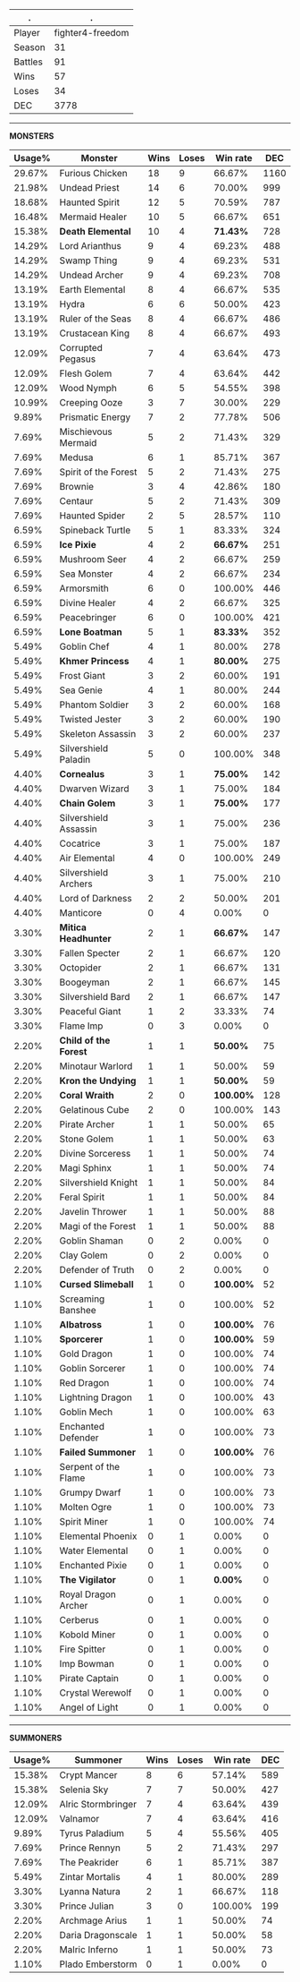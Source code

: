 .|.
|-|-
Player|fighter4-freedom
Season|31
Battles|91
Wins|57
Loses|34
DEC|3778

---
**MONSTERS**

Usage%|Monster|Wins|Loses|Win rate|DEC|
-|-|-|-|-|-|
29.67%|Furious Chicken|18|9|66.67%|1160|
21.98%|Undead Priest|14|6|70.00%|999|
18.68%|Haunted Spirit|12|5|70.59%|787|
16.48%|Mermaid Healer|10|5|66.67%|651|
15.38%|**Death Elemental**|10|4|**71.43%**|728|
14.29%|Lord Arianthus|9|4|69.23%|488|
14.29%|Swamp Thing|9|4|69.23%|531|
14.29%|Undead Archer|9|4|69.23%|708|
13.19%|Earth Elemental|8|4|66.67%|535|
13.19%|Hydra|6|6|50.00%|423|
13.19%|Ruler of the Seas|8|4|66.67%|486|
13.19%|Crustacean King|8|4|66.67%|493|
12.09%|Corrupted Pegasus|7|4|63.64%|473|
12.09%|Flesh Golem|7|4|63.64%|442|
12.09%|Wood Nymph|6|5|54.55%|398|
10.99%|Creeping Ooze|3|7|30.00%|229|
9.89%|Prismatic Energy|7|2|77.78%|506|
7.69%|Mischievous Mermaid|5|2|71.43%|329|
7.69%|Medusa|6|1|85.71%|367|
7.69%|Spirit of the Forest|5|2|71.43%|275|
7.69%|Brownie|3|4|42.86%|180|
7.69%|Centaur|5|2|71.43%|309|
7.69%|Haunted Spider|2|5|28.57%|110|
6.59%|Spineback Turtle|5|1|83.33%|324|
6.59%|**Ice Pixie**|4|2|**66.67%**|251|
6.59%|Mushroom Seer|4|2|66.67%|259|
6.59%|Sea Monster|4|2|66.67%|234|
6.59%|Armorsmith|6|0|100.00%|446|
6.59%|Divine Healer|4|2|66.67%|325|
6.59%|Peacebringer|6|0|100.00%|421|
6.59%|**Lone Boatman**|5|1|**83.33%**|352|
5.49%|Goblin Chef|4|1|80.00%|278|
5.49%|**Khmer Princess**|4|1|**80.00%**|275|
5.49%|Frost Giant|3|2|60.00%|191|
5.49%|Sea Genie|4|1|80.00%|244|
5.49%|Phantom Soldier|3|2|60.00%|168|
5.49%|Twisted Jester|3|2|60.00%|190|
5.49%|Skeleton Assassin|3|2|60.00%|237|
5.49%|Silvershield Paladin|5|0|100.00%|348|
4.40%|**Cornealus**|3|1|**75.00%**|142|
4.40%|Dwarven Wizard|3|1|75.00%|184|
4.40%|**Chain Golem**|3|1|**75.00%**|177|
4.40%|Silvershield Assassin|3|1|75.00%|236|
4.40%|Cocatrice|3|1|75.00%|187|
4.40%|Air Elemental|4|0|100.00%|249|
4.40%|Silvershield Archers|3|1|75.00%|210|
4.40%|Lord of Darkness|2|2|50.00%|201|
4.40%|Manticore|0|4|0.00%|0|
3.30%|**Mitica Headhunter**|2|1|**66.67%**|147|
3.30%|Fallen Specter|2|1|66.67%|120|
3.30%|Octopider|2|1|66.67%|131|
3.30%|Boogeyman|2|1|66.67%|145|
3.30%|Silvershield Bard|2|1|66.67%|147|
3.30%|Peaceful Giant|1|2|33.33%|74|
3.30%|Flame Imp|0|3|0.00%|0|
2.20%|**Child of the Forest**|1|1|**50.00%**|75|
2.20%|Minotaur Warlord|1|1|50.00%|59|
2.20%|**Kron the Undying**|1|1|**50.00%**|59|
2.20%|**Coral Wraith**|2|0|**100.00%**|128|
2.20%|Gelatinous Cube|2|0|100.00%|143|
2.20%|Pirate Archer|1|1|50.00%|65|
2.20%|Stone Golem|1|1|50.00%|63|
2.20%|Divine Sorceress|1|1|50.00%|74|
2.20%|Magi Sphinx|1|1|50.00%|74|
2.20%|Silvershield Knight|1|1|50.00%|84|
2.20%|Feral Spirit|1|1|50.00%|84|
2.20%|Javelin Thrower|1|1|50.00%|88|
2.20%|Magi of the Forest|1|1|50.00%|88|
2.20%|Goblin Shaman|0|2|0.00%|0|
2.20%|Clay Golem|0|2|0.00%|0|
2.20%|Defender of Truth|0|2|0.00%|0|
1.10%|**Cursed Slimeball**|1|0|**100.00%**|52|
1.10%|Screaming Banshee|1|0|100.00%|52|
1.10%|**Albatross**|1|0|**100.00%**|76|
1.10%|**Sporcerer**|1|0|**100.00%**|59|
1.10%|Gold Dragon|1|0|100.00%|74|
1.10%|Goblin Sorcerer|1|0|100.00%|74|
1.10%|Red Dragon|1|0|100.00%|74|
1.10%|Lightning Dragon|1|0|100.00%|43|
1.10%|Goblin Mech|1|0|100.00%|63|
1.10%|Enchanted Defender|1|0|100.00%|73|
1.10%|**Failed Summoner**|1|0|**100.00%**|76|
1.10%|Serpent of the Flame|1|0|100.00%|73|
1.10%|Grumpy Dwarf|1|0|100.00%|73|
1.10%|Molten Ogre|1|0|100.00%|73|
1.10%|Spirit Miner|1|0|100.00%|74|
1.10%|Elemental Phoenix|0|1|0.00%|0|
1.10%|Water Elemental|0|1|0.00%|0|
1.10%|Enchanted Pixie|0|1|0.00%|0|
1.10%|**The Vigilator**|0|1|**0.00%**|0|
1.10%|Royal Dragon Archer|0|1|0.00%|0|
1.10%|Cerberus|0|1|0.00%|0|
1.10%|Kobold Miner|0|1|0.00%|0|
1.10%|Fire Spitter|0|1|0.00%|0|
1.10%|Imp Bowman|0|1|0.00%|0|
1.10%|Pirate Captain|0|1|0.00%|0|
1.10%|Crystal Werewolf|0|1|0.00%|0|
1.10%|Angel of Light|0|1|0.00%|0|

---
**SUMMONERS**

Usage%|Summoner|Wins|Loses|Win rate|DEC|
-|-|-|-|-|-|
15.38%|Crypt Mancer|8|6|57.14%|589|
15.38%|Selenia Sky|7|7|50.00%|427|
12.09%|Alric Stormbringer|7|4|63.64%|439|
12.09%|Valnamor|7|4|63.64%|416|
9.89%|Tyrus Paladium|5|4|55.56%|405|
7.69%|Prince Rennyn|5|2|71.43%|297|
7.69%|The Peakrider|6|1|85.71%|387|
5.49%|Zintar Mortalis|4|1|80.00%|289|
3.30%|Lyanna Natura|2|1|66.67%|118|
3.30%|Prince Julian|3|0|100.00%|199|
2.20%|Archmage Arius|1|1|50.00%|74|
2.20%|Daria Dragonscale|1|1|50.00%|58|
2.20%|Malric Inferno|1|1|50.00%|73|
1.10%|Plado Emberstorm|0|1|0.00%|0|
